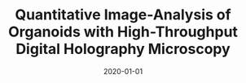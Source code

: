 ---
title: "Quantitative Image-Analysis of Organoids with High-Throughput Digital Holography Microscopy"
collection: publications
permalink: /publication/2020-01-01-Quantitative-Image-Analysis-of-Organoids-with-High-Throughput-Digital-Holography-Microscopy
date: 2020-01-01
venue: 'Proceedings of the 2020 Quantitative BioImaging Conference (QBI&apos;20)'
citation: ' Thanh-an Pham,  N. Brandenberg,  Sylke Hoenel,  Benjamin Rappaz,  M. Unser,  Matthias Lütolf,  Daniel Sage, &quot;Quantitative Image-Analysis of Organoids with High-Throughput Digital Holography Microscopy.&quot; Proceedings of the 2020 Quantitative BioImaging Conference (QBI&amp;apos;20), 2020.'
---